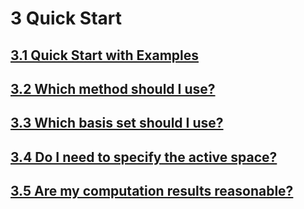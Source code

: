 # 3 Quick Start

## [3.1 Quick Start with Examples](./chap3-1.html)

## [3.2 Which method should I use?](./chap3-2.html)

## [3.3 Which basis set should I use?](./chap3-3.html)

## [3.4 Do I need to specify the active space?](./chap3-4.html)

## [3.5 Are my computation results reasonable?](./chap3-5.html)

